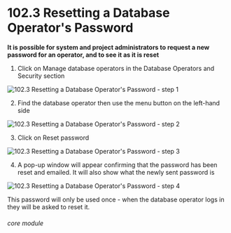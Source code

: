 # 102.3 Resetting a Database Operator&#039;s Password

**It is possible for system and project administrators to request a new password for an operator, and to see it as it is reset**

1. Click on Manage database operators in the Database Operators and Security section

![102.3 Resetting a Database Operator's Password - step 1](102.3_Resetting_a_Database_Operator's_Password_im_1.png)

2. Find the database operator then use the menu button on the left-hand side

![102.3 Resetting a Database Operator's Password - step 2](102.3_Resetting_a_Database_Operator's_Password_im_2.png)

3. Click on Reset password

![102.3 Resetting a Database Operator's Password - step 3](102.3_Resetting_a_Database_Operator's_Password_im_3.png)

4. A pop-up window will appear confirming that the password has been reset and emailed. It will also show what the newly sent password is

![102.3 Resetting a Database Operator's Password - step 4](102.3_Resetting_a_Database_Operator's_Password_im_4.png)


This password will only be used once - when the database operator logs in they will be asked to reset it.

###### core module
